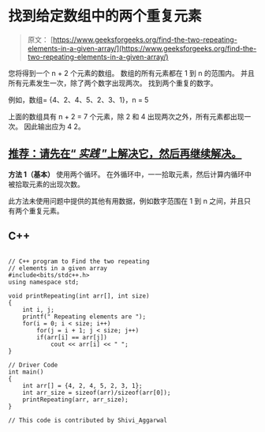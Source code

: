 # 找到给定数组中的两个重复元素

> 原文： [https://www.geeksforgeeks.org/find-the-two-repeating-elements-in-a-given-array/](https://www.geeksforgeeks.org/find-the-two-repeating-elements-in-a-given-array/)

您将得到一个 n + 2 个元素的数组。 数组的所有元素都在 1 到 n 的范围内。 并且所有元素发生一次，除了两个数字出现两次。 找到两个重复的数字。

例如，数组= {4、2、4、5、2、3、1}，n = 5

上面的数组具有 n + 2 = 7 个元素，除 2 和 4 出现两次之外，所有元素都出现一次。 因此输出应为 4 2。

## [推荐：请先在“ ***实践*** ”上解决它，然后再继续解决。](https://practice.geeksforgeeks.org/problems/two-repeated-elements/0)

**方法 1（基本）**
使用两个循环。 在外循环中，一一拾取元素，然后计算内循环中被拾取元素的出现次数。

此方法未使用问题中提供的其他有用数据，例如数字范围在 1 到 n 之间，并且只有两个重复元素。

## C++ 

```

// C++ program to Find the two repeating  
// elements in a given array 
#include<bits/stdc++.h> 
using namespace std; 

void printRepeating(int arr[], int size) 
{ 
    int i, j; 
    printf(" Repeating elements are "); 
    for(i = 0; i < size; i++) 
        for(j = i + 1; j < size; j++) 
        if(arr[i] == arr[j]) 
            cout << arr[i] << " "; 
}  

// Driver Code 
int main() 
{ 
    int arr[] = {4, 2, 4, 5, 2, 3, 1}; 
    int arr_size = sizeof(arr)/sizeof(arr[0]);  
    printRepeating(arr, arr_size); 
} 

// This code is contributed by Shivi_Aggarwal 

```